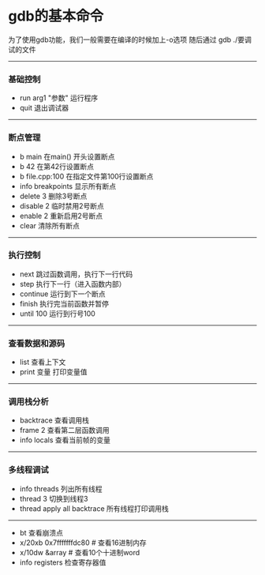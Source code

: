 # gdb的基本命令
为了使用gdb功能，我们一般需要在编译的时候加上-o选项
随后通过 gdb ./要调试的文件

---
### 基础控制
- run arg1 "参数" 运行程序
- quit 退出调试器

---
### 断点管理
- b main 在main() 开头设置断点
- b 42 在第42行设置断点
- b file.cpp:100 在指定文件第100行设置断点
- info breakpoints 显示所有断点
- delete 3 删除3号断点
- disable 2 临时禁用2号断点
- enable 2 重新启用2号断点
- clear 清除所有断点

---
### 执行控制
- next 跳过函数调用，执行下一行代码
- step 执行下一行（进入函数内部）
- continue 运行到下一个断点
- finish 执行完当前函数并暂停
- until 100 运行到行号100

---
### 查看数据和源码
- list 查看上下文
- print 变量 打印变量值

---
### 调用栈分析
- backtrace 查看调用栈
- frame 2 查看第二层函数调用
- info locals 查看当前帧的变量

---
### 多线程调试
- info threads 列出所有线程
- thread 3 切换到线程3
- thread apply all backtrace 所有线程打印调用栈

---
- bt 查看崩溃点
- x/20xb 0x7fffffffdc80  # 查看16进制内存
- x/10dw &array   # 查看10个十进制word
- info registers 检查寄存器值